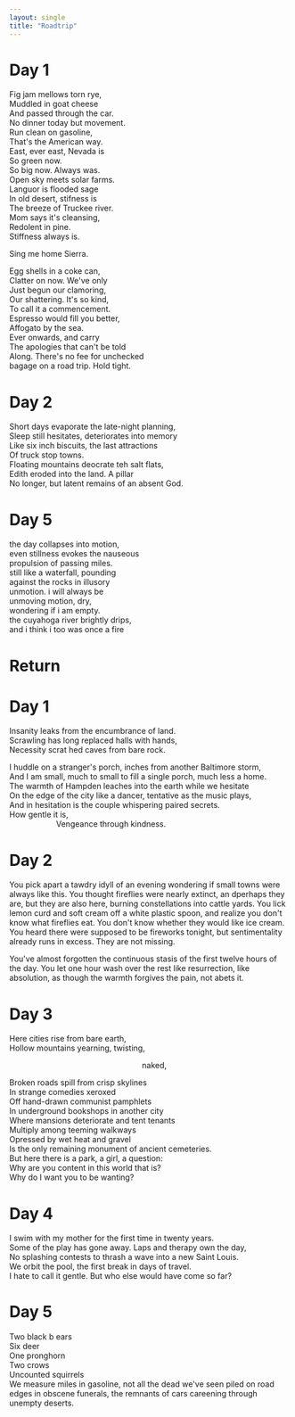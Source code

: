 ```yaml
---
layout: single
title: "Roadtrip"
---
```


# Day 1
Fig jam mellows torn rye,  
Muddled in goat cheese  
And passed through the car.  
No dinner today but movement.  
Run clean on gasoline,  
That's the American way.  
East, ever east, Nevada is  
So green now.  
So big now. Always was.  
Open sky meets solar farms.  
Languor is flooded sage  
In old desert, stifness is  
The breeze of Truckee river.  
Mom says it's cleansing,  
Redolent in pine.  
Stiffness always is.  

Sing me home Sierra.  

Egg shells in a coke can,  
Clatter on now. We've only  
Just begun our clamoring,  
Our shattering. It's so kind,  
To call it a commencement.  
Espresso would fill you better,  
Affogato by the sea.  
Ever onwards, and carry  
The apologies that can't be told  
Along. There's no fee for unchecked  
bagage on a road trip. Hold tight.  



# Day 2
Short days evaporate the late-night planning,  
Sleep still hesitates, deteriorates into memory  
Like six inch biscuits, the last attractions  
Of truck stop towns.  
Floating mountains deocrate teh salt flats,  
Edith eroded into the land. A pillar  
No longer, but latent remains of an absent God.  



# Day 5
the day collapses into motion,  
even stillness evokes the nauseous  
propulsion of passing miles.  
still like a waterfall, pounding  
against the rocks in illusory  
unmotion. i will always be  
unmoving motion, dry,  
wondering if i am empty.  
the cuyahoga river brightly drips,  
and i think i too was once a fire


# Return
# Day 1
Insanity leaks from the encumbrance of land.  
Scrawling has long replaced halls with hands,  
Necessity scrat hed caves from bare rock.  

I huddle on a stranger's porch, inches from another Baltimore storm,  
And I am small, much to small to fill a single porch, much less a home.  
The warmth of Hampden leaches into the earth while we hesitate  
On the edge of the city like a dancer, tentative as the music plays,  
And in hesitation is the couple whispering paired secrets.  
How gentle it is,  
      Vengeance through kindness.  

# Day 2
You pick apart a tawdry idyll of an evening wondering if small towns were always like this. You thought fireflies were nearly extinct, an dperhaps they are, but they are also here, burning constellations into cattle yards. You lick lemon curd and soft cream off a white plastic spoon, and realize you don't know what fireflies eat. You don't know whether they would like ice cream. You heard there were supposed to be fireworks tonight, but sentimentality already runs in excess. They are not missing. 

You've almost forgotten the continuous stasis of the first twelve hours of the day. You let one hour wash over the rest like resurrection, like absolution, as though the warmth forgives the pain, not abets it. 

# Day 3
Here cities rise from bare earth,  
Hollow mountains yearning, twisting,  

                 naked, 

Broken roads spill from crisp skylines  
In strange comedies xeroxed  
Off hand-drawn communist pamphlets  
In underground bookshops in another city  
Where mansions deteriorate and tent tenants  
Multiply among teeming walkways  
Opressed by wet heat and gravel  
Is the only remaining monument of ancient cemeteries.  
But here there is a park, a girl, a question:  
Why are you content in this world that is?  
Why do I want you to be wanting?  

# Day 4
I swim with my mother for the first time in twenty years.  
Some of the play has gone away. Laps and therapy own the day,  
No splashing contests to thrash a wave into a new Saint Louis.  
We orbit the pool, the first break in days of travel.  
I hate to call it gentle. But who else would have come so far?

# Day 5
Two black b ears  
Six deer  
One pronghorn  
Two crows  
Uncounted squirrels  
We measure miles in gasoline, not all the dead we've seen piled on road edges in obscene funerals, the remnants of cars careening through unempty deserts. 